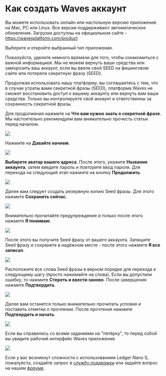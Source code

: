 # **Как создать Waves аккаунт**

Вы можете использовать онлайн или настольную версию приложения на Mac, PC или Linux. Все версии поддерживают автоматическое обновление. Загрузки доступны на официальном сайте - https://wavesplatform.com/product

Выберите и откройте выбранный тип приложения.

Пожалуйста, уделите немного времени для того, чтобы ознакомиться с важной информацией.
Мы не можем вернуть ваши средства или заморозить ваш аккаунт, если вы ввели свой SEED на фишинговом сайте или потеряли секретную фразу (SEED).

Продолжая использовать нашу платформу, вы соглашаетесь с тем, что в случае утраты вами секретной фразы (SEED), платформа Waves не сможет восстановить доступ к вашему аккаунту или вернуть вам ваши средства. Только вы контролируете свой аккаунт и ответственны за сохранность секретной фразы.

Для продолжения нажмите на **Что вам нужно знать о секретной фразе**. Мы настоятельно рекомендуем вам внимательно прочесть статьи перед началом.

![](/_assets/account_creation_001.png)

Нажмите на **Давайте начнем**.

![](/_assets/account_creation_01.png)

**Выбирете аватар вашего адреса**. После этого, укажите **Название аккаунта**, затем введите пароль и повторите ввод пароля.
Для перехода на следующий этап нажмите на кнопку **Продолжить**.

![](/_assets/account_creation_002.png)

Далее вам следует создать резервную копию Seed фразы.
Для этого нажмите **Сохранить сейчас**.

![](/_assets/account_creation_03.png)

Внимательно прочитайте предупреждение и только после этого нажмите **Я понимаю**.

![](/_assets/account_creation_04.png)

После этого вы получите Seed фразу от вашего аккаунта.
Запишите Seed фразу и сохраните в надёжном месте - после этого нажмите **Я все записал**.

![](/_assets/account_creation_05.png)

Расположите все слова Seed фразы в верном порядке для перехода к следующему шагу (просто нажимайте на слова).
Если вы допустили ошибку, то нажмите **Стереть и ввести заново**.
После завершения нажмите **Подтвердить**.

![](/_assets/account_creation_06.png)

Далее вам останется только внимательно прочитать условия и поставить отметки о прочтении.
После прочтения нажмите **Подтвердить и начать**.

![](/_assets/account_creation_07.png)

Если вы справились со всеми заданиями на "пятёрку", то перед собой вы увидите рабочий интерфейс Waves приложения.

![](/_assets/account_creation_08.png)

Если у вас возникнут сложности с использованием Ledger Nano S, пожалуйста, создайте запрос в [службу поддержки](https://support.wavesplatform.com/) или задайте вопрос на нашем [форуме](https://forum.wavesplatform.com/).
